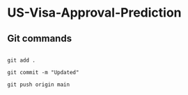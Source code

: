 # US-Visa-Approval-Prediction

## Git commands

```base

git add .

git commit -m "Updated"

git push origin main

```